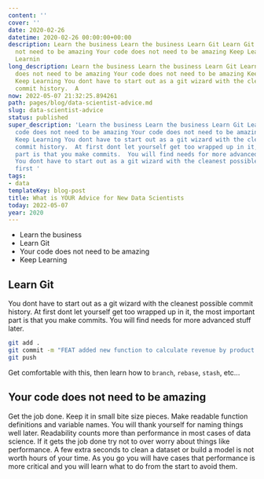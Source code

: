 ```yaml
---
content: ''
cover: ''
date: 2020-02-26
datetime: 2020-02-26 00:00:00+00:00
description: Learn the business Learn the business Learn Git Learn Git Your code does
  not need to be amazing Your code does not need to be amazing Keep Learning Keep
  Learnin
long_description: Learn the business Learn the business Learn Git Learn Git Your code
  does not need to be amazing Your code does not need to be amazing Keep Learning
  Keep Learning You dont have to start out as a git wizard with the cleanest possible
  commit history.  A
now: 2022-05-07 21:32:25.894261
path: pages/blog/data-scientist-advice.md
slug: data-scientist-advice
status: published
super_description: 'Learn the business Learn the business Learn Git Learn Git Your
  code does not need to be amazing Your code does not need to be amazing Keep Learning
  Keep Learning You dont have to start out as a git wizard with the cleanest possible
  commit history.  At first dont let yourself get too wrapped up in it, the most important
  part is that you make commits.  You will find needs for more advanced stuff later.
  You dont have to start out as a git wizard with the cleanest possible commit history.  At
  first '
tags:
- data
templateKey: blog-post
title: What is YOUR Advice for New Data Scientists
today: 2022-05-07
year: 2020
---
```


* Learn the business
* Learn Git
* Your code does not need to be amazing
* Keep Learning

## Learn Git

You dont have to start out as a git wizard with the cleanest possible commit history.  At first dont let yourself get too wrapped up in it, the most important part is that you make commits.  You will find needs for more advanced stuff later.


``` bash
git add .
git commit -m "FEAT added new function to calculate revenue by product family"
git push
```

Get comfortable with this, then learn how to `branch`, `rebase`, `stash`, etc...


## Your code does not need to be amazing

Get the job done.  Keep it in small bite size pieces.  Make readable function definitions and variable names.  You will thank yourself for naming things well later.  Readability counts more than performance in most cases of data science.  If it gets the job done try not to over worry about things like performance.  A few extra seconds to clean a dataset or build a model is not worth hours of your time.  As you go you will have cases that performance is more critical and you will learn what to do from the start to avoid them.